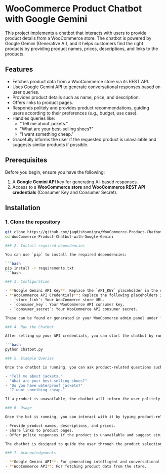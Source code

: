 # WooCommerce Product Chatbot with Google Gemini

This project implements a chatbot that interacts with users to provide product details from a WooCommerce store. The chatbot is powered by Google Gemini (Generative AI), and it helps customers find the right products by providing product names, prices, descriptions, and links to the products.

## Features

- Fetches product data from a WooCommerce store via its REST API.
- Uses Google Gemini API to generate conversational responses based on user queries.
- Provides product details such as name, price, and description.
- Offers links to product pages.
- Responds politely and provides product recommendations, guiding users according to their preferences (e.g., budget, use case).
- Handles queries like:
  - "Tell me about jackets."
  - "What are your best-selling shoes?"
  - "I want something cheap."
- Gracefully informs the user if the requested product is unavailable and suggests similar products if possible.

## Prerequisites

Before you begin, ensure you have the following:

1. A **Google Gemini API** key for generating AI-based responses.
2. Access to a **WooCommerce store** and **WooCommerce REST API credentials** (Consumer Key and Consumer Secret).

## Installation

### 1. Clone the repository

```bash
git clone https://github.com/jagdishsonigra/WooCommerce-Product-Chatbot-with-Google-Gemini.git
cd WooCommerce-Product-Chatbot-with-Google-Gemini

### 2. Install required dependencies

You can use `pip` to install the required dependencies:

```bash
pip install -r requirements.txt
```bash

### 3. Configuration

- **Google Gemini API Key**: Replace the `API_KEY` placeholder in the code with your actual Google Gemini API key.
- **WooCommerce API Credentials**: Replace the following placeholders in the code with your actual WooCommerce store details:
  - `store_link`: Your WooCommerce store URL.
  - `consumer_key`: Your WooCommerce API consumer key.
  - `consumer_secret`: Your WooCommerce API consumer secret.

These can be found or generated in your WooCommerce admin panel under **Settings > Advanced > REST API**.

### 4. Run the Chatbot

After setting up your API credentials, you can start the chatbot by running the following command:

```bash
python chatbot.py

### 5. Example Queries

Once the chatbot is running, you can ask product-related questions such as:

- "Tell me about jackets."
- "What are your best-selling shoes?"
- "Do you have waterproof jackets?"
- "I want something cheap."

If a product is unavailable, the chatbot will inform the user politely and, if possible, recommend a similar product from the same category.

### 6. Usage

Once the bot is running, you can interact with it by typing product-related queries. The bot will:

- Provide product names, descriptions, and prices.
- Share links to product pages.
- Offer polite responses if the product is unavailable and suggest similar products.

The chatbot is designed to guide the user through the product selection process, providing helpful and concise responses based on the available products from the WooCommerce store.

### 7. Acknowledgements

- **Google Gemini API**: For generating intelligent and conversational responses.
- **WooCommerce API**: For fetching product data from the store.


